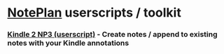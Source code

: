 # [NotePlan](https://noteplan.co/) userscripts / toolkit

### [Kindle 2 NP3 (userscript)](kindle_to_np3_readme.md) - Create notes / append to existing notes with your Kindle annotations



